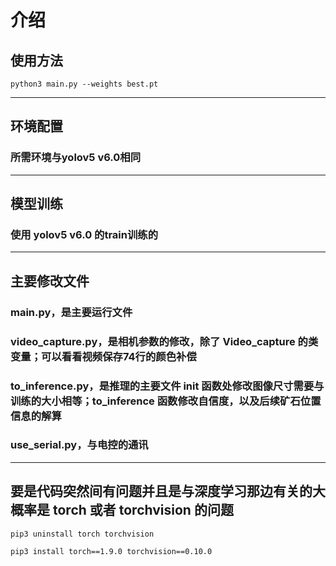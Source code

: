 # 介绍
## 使用方法
` python3 main.py --weights best.pt `

-----------------
## 环境配置
### 所需环境与yolov5 v6.0相同

-----------------

## 模型训练
### 使用 yolov5 v6.0 的train训练的

----------------
## 主要修改文件
### main.py，是主要运行文件
### video_capture.py，是相机参数的修改，除了 Video_capture 的类变量；可以看看视频保存74行的颜色补偿
### to_inference.py，是推理的主要文件 init 函数处修改图像尺寸需要与训练的大小相等；to_inference 函数修改自信度，以及后续矿石位置信息的解算
### use_serial.py，与电控的通讯
-----------------

## 要是代码突然间有问题并且是与深度学习那边有关的大概率是 torch 或者 torchvision 的问题

`pip3 uninstall torch torchvision`

`pip3 install torch==1.9.0 torchvision==0.10.0`

